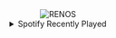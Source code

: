 <div align="center">
<picture>
    <source media="(prefers-color-scheme: dark)" srcset="https://i.ibb.co/gFMwMnW/output-gif.gif">
    <source media="(prefers-color-scheme: light)" srcset="https://i.ibb.co/gFMwMnW/output-gif.gif">
    <img alt="RENOS" src="https://i.ibb.co/gFMwMnW/output-gif.gif">
</picture>
<details>
<summary>Spotify Recently Played</summary>
<img src="https://spotify-recently-played-readme.vercel.app/api?user=31d6d6zerc5ct6kck32na2ozsqf4&unique=1&width=400" alt="Spotify" />
</details>
</div>

<!-- Image deletion URL: https://ibb.co/S7X0XLm/89ccb0084d3dbe1f258c9607211431d2 -->
